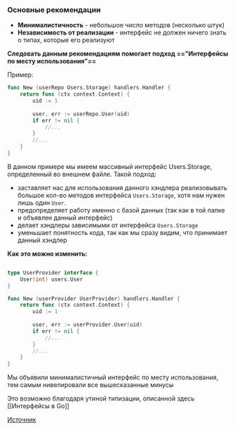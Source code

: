 ### Основные рекомендации

- **Минималистичность** - небольшое число методов (несколько штук)
- **Независимость от реализации** - интерфейс не должен ничего знать о типах, которые его реализуют

**Следовать данным рекомендациям помогает подход =="Интерфейсы по месту использования"==** 

Пример:

```go
func New (userRepo Users.Storage) handlers.Handler {
	return func (ctx context.Context) {
		uid := 1
		
		user, err := userRepo.User(uid)
		if err != nil {
			//...
		}
		//...
	}
}
```

В данном примере мы имеем массивный интерфейс Users.Storage, определенный во внешнем файле.
Такой подход:
- заставляет нас для использования данного хэндлера реализовывать большое кол-во методов интерфейса `Users.Storage`, хотя нам нужен лишь один `User`.
- предопределяет работу именно с базой данных (так как в той папке и объявлен данный интерфейс)
- делает хэндлеры зависимыми от интерфейса  `Users.Storage`
- уменьшает понятность кода, так как мы сразу видим, что принимает данный хэндлер

**Как это можно изменить:**

```go

type UserProvider interface {
	User(int) users.User
}

func New (userProvider UserProvider) handlers.Handler {
	return func (ctx context.Context) {
		uid := 1
		
		user, err := userProvider.User(uid)
		if err != nil {
			//...
		}
		//...
	}
}
```

Мы объявили минималистичный интерфейс по месту использования, тем самым нивелировали все вышесказанные минусы

Это возможно благодаря утиной типизации, описанной здесь [[Интерфейсы в Go]]

[Источник](https://www.youtube.com/watch?v=eYHCCht8eX4)

